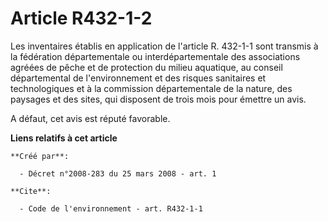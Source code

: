 # Article R432-1-2

Les inventaires établis en application de l'article R. 432-1-1 sont transmis à la fédération départementale ou
interdépartementale des associations agréées de pêche et de protection du milieu aquatique, au conseil départemental de
l'environnement et des risques sanitaires et technologiques et à la commission départementale de la nature, des paysages et
des sites, qui disposent de trois mois pour émettre un avis.

A défaut, cet avis est réputé favorable.

**Liens relatifs à cet article**

	**Créé par**:

	  - Décret n°2008-283 du 25 mars 2008 - art. 1

	**Cite**:

	  - Code de l'environnement - art. R432-1-1
